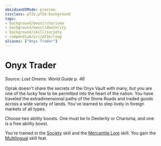 ```yaml
---
obsidianUIMode: preview
cssclass: pf2e,pf2e-background
tags:
- background/boost/charisma
- background/boost/dexterity
- background/skill/society
- compendium/src/pf2e/lowg
aliases: ["Onyx Trader"]
---
```

# Onyx Trader
*Source: Lost Omens: World Guide p. 46*  

Oprak doesn't share the secrets of the Onyx Vault with many, but you are one of the lucky few to be permitted into the heart of the nation. You have traveled the extradimensional paths of the Stone Roads and traded goods across a wide variety of lands. You've learned to step lively in foreign markets of all types.

Choose two ability boosts. One must be to Dexterity or Charisma, and one is a free ability boost.

You're trained in the [Society](skills.md#Society) skill and the [Mercantile Lore](skills.md#Lore) skill. You gain the [Multilingual](multilingual.md) skill feat.